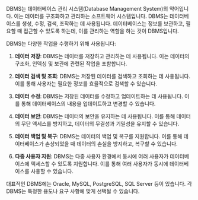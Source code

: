 
DBMS는 데이터베이스 관리 시스템(Database Management System)의 약어입니다. 이는 데이터를 구조화하고 관리하는 소프트웨어 시스템입니다. DBMS는 데이터베이스를 생성, 수정, 검색, 조작하는 데 사용됩니다. 데이터베이스는 정보를 보관하고, 필요할 때 접근할 수 있도록 하는데, 이를 관리하는 역할을 하는 것이 DBMS입니다.

DBMS는 다양한 작업을 수행하기 위해 사용됩니다:

1. **데이터 저장**: DBMS는 데이터를 저장하고 관리하는 데 사용됩니다. 이는 데이터의 구조화, 인덱싱 및 보관에 관련된 작업을 포함합니다.
    
2. **데이터 검색 및 조회**: DBMS는 저장된 데이터를 검색하고 조회하는 데 사용됩니다. 이를 통해 사용자는 필요한 정보를 효율적으로 검색할 수 있습니다.
    
3. **데이터 수정**: DBMS는 저장된 데이터를 수정하고 업데이트하는 데 사용됩니다. 이를 통해 데이터베이스의 내용을 업데이트하고 변경할 수 있습니다.
    
4. **데이터 보안**: DBMS는 데이터의 보안을 유지하는 데 사용됩니다. 이를 통해 데이터의 무단 액세스를 방지하고, 데이터의 무결성과 기밀성을 유지할 수 있습니다.
    
5. **데이터 백업 및 복구**: DBMS는 데이터의 백업 및 복구를 지원합니다. 이를 통해 데이터베이스가 손상되었을 때 데이터의 손실을 방지하고, 복구할 수 있습니다.
    
6. **다중 사용자 지원**: DBMS는 다중 사용자 환경에서 동시에 여러 사용자가 데이터베이스에 액세스할 수 있도록 지원합니다. 이를 통해 여러 사용자가 동시에 데이터베이스를 사용할 수 있습니다.
    

대표적인 DBMS에는 Oracle, MySQL, PostgreSQL, SQL Server 등이 있습니다. 각 DBMS는 특정한 용도나 요구 사항에 맞게 선택될 수 있습니다.